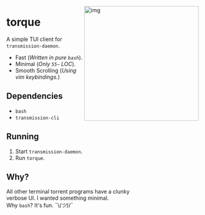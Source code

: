 <a href="https://asciinema.org/a/ErHbd5wb0fVucP10dwG4hm2N6" target="_blank"><img src="https://asciinema.org/a/ErHbd5wb0fVucP10dwG4hm2N6.png" alt="img" height="300px" align="right"/></a>

# torque

A simple TUI client for `transmission-daemon`.

- Fast (*Written in pure `bash`*).
- Minimal (*Only `55~` LOC*).
- Smooth Scrolling (*Using vim keybindings.*)


## Dependencies

- `bash`
- `transmission-cli`

## Running

1. Start `transmission-daemon`.
2. Run `torque`.

## Why?

All other terminal torrent programs have a clunky\
verbose UI. I wanted something minimal.\
Why `bash`? It's fun. ¯\\_(ツ)_/¯
